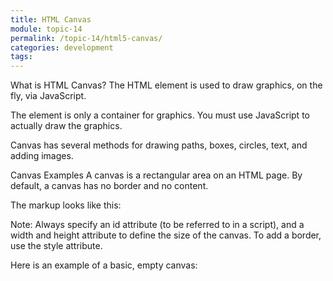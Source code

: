 ```yaml
---
title: HTML Canvas
module: topic-14
permalink: /topic-14/html5-canvas/
categories: development
tags:
---
```


<div class="divider-heading"></div>


What is HTML Canvas?
The HTML <canvas> element is used to draw graphics, on the fly, via JavaScript.

The <canvas> element is only a container for graphics. You must use JavaScript to actually draw the graphics.

Canvas has several methods for drawing paths, boxes, circles, text, and adding images.

Canvas Examples
A canvas is a rectangular area on an HTML page. By default, a canvas has no border and no content.

The markup looks like this:

<canvas id="myCanvas" width="200" height="100"></canvas>
Note: Always specify an id attribute (to be referred to in a script), and a width and height attribute to define the size of the canvas. To add a border, use the style attribute.

Here is an example of a basic, empty canvas:
